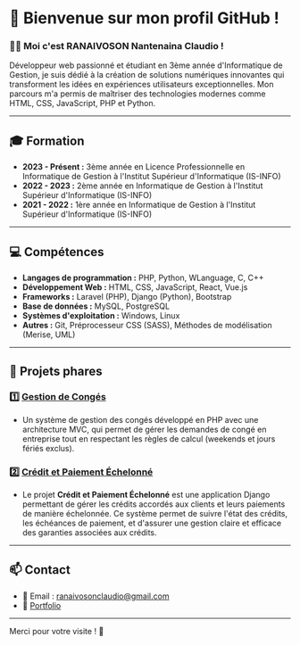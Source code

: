 # 🌟 Bienvenue sur mon profil GitHub !

### 👨‍💻 Moi c'est **RANAIVOSON Nantenaina Claudio** !

Développeur web passionné et étudiant en 3ème année d'Informatique de Gestion, je suis dédié à la création de solutions numériques innovantes qui transforment les idées en expériences utilisateurs exceptionnelles. Mon parcours m'a permis de maîtriser des technologies modernes comme HTML, CSS, JavaScript, PHP et Python.

---

## 🎓 Formation

- **2023 - Présent :** 3ème année en Licence Professionnelle en Informatique de Gestion à l'Institut Supérieur d'Informatique (IS-INFO)
- **2022 - 2023 :** 2ème année en Informatique de Gestion à l'Institut Supérieur d'Informatique (IS-INFO)
- **2021 - 2022 :** 1ère année en Informatique de Gestion à l'Institut Supérieur d'Informatique (IS-INFO)

---

## 💻 Compétences

- **Langages de programmation :** PHP, Python, WLanguage, C, C++
- **Développement Web :** HTML, CSS, JavaScript, React, Vue.js
- **Frameworks :** Laravel (PHP), Django (Python), Bootstrap
- **Base de données :** MySQL, PostgreSQL
- **Systèmes d'exploitation :** Windows, Linux
- **Autres :** Git, Préprocesseur CSS (SASS), Méthodes de modélisation (Merise, UML)

---

## 🚀 Projets phares

### 1️⃣ **[Gestion de Congés](https://github.com/CLAUDIO101000/Gestion-des-conges)**
- Un système de gestion des congés développé en PHP avec une architecture MVC, qui permet de gérer les demandes de congé en entreprise tout en respectant les règles de calcul (weekends et jours fériés exclus).

### 2️⃣ **[Crédit et Paiement Échelonné](https://github.com/CLAUDIO101000/credit-et-paiement-echelonne)**
- Le projet **Crédit et Paiement Échelonné** est une application Django permettant de gérer les crédits accordés aux clients et leurs paiements de manière échelonnée. Ce système permet de suivre l'état des crédits, les échéances de paiement, et d'assurer une gestion claire et efficace des garanties associées aux crédits.

---

## 📫 Contact

- 📧 Email : [ranaivosonclaudio@gmail.com](mailto:ranaivosonclaudio@gmail.com)
- 🌟 [Portfolio](https://claudio101000.github.io/portfolio-claudio/)

---

Merci pour votre visite ! 🎉
